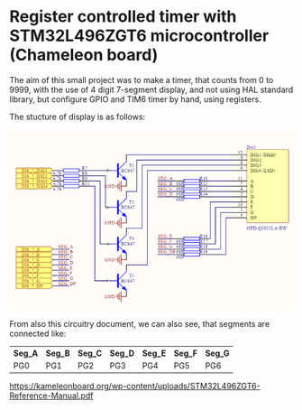 <h1>Register controlled timer with STM32L496ZGT6 microcontroller (Chameleon board)</h1>

<p>The aim of this small project was to make a timer, that counts from 0 to 9999, with the use of 4 digit 7-segment display, and not using HAL standard library, but configure GPIO and TIM6 timer by hand, using registers.</p>
<p>The stucture of display is as follows:</p>
<img src="images_7s/segment.png"/>
<p>From also this circuitry document, we can also see, that segments are connected like:</p>
<table>
  <tr>
    <th>Seg_A</th>
    <th>Seg_B</th>
    <th>Seg_C</th>
    <th>Seg_D</th>
    <th>Seg_E</th>
    <th>Seg_F</th>
    <th>Seg_G</th>
  </tr>
  <tr>
    <td>PG0</td>
    <td>PG1</td>
    <td>PG2</td>
    <td>PG3</td>
    <td>PG4</td>
    <td>PG5</td>
    <td>PG6</td>
  </tr>
</table>


https://kameleonboard.org/wp-content/uploads/STM32L496ZGT6-Reference-Manual.pdf
